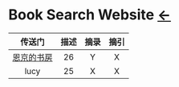 # Book Search Website [←](index.md)

| 传送门 | 描述 | 摘录 | 摘引 |
|:---:|:---:|:---:|:---:|
| [恩京的书房](https://www.enjing.com/) | 26 | Y | X |
| lucy | 25 | X | X |
